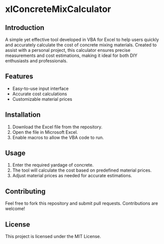 # xlConcreteMixCalculator

## Introduction
A simple yet effective tool developed in VBA for Excel to help users quickly and accurately calculate the cost of concrete mixing materials. Created to assist with a personal project, this calculator ensures precise measurements and cost estimations, making it ideal for both DIY enthusiasts and professionals.

## Features
- Easy-to-use input interface
- Accurate cost calculations
- Customizable material prices

## Installation
1. Download the Excel file from the repository.
2. Open the file in Microsoft Excel.
3. Enable macros to allow the VBA code to run.

## Usage
1. Enter the required yardage of concrete.
2. The tool will calculate the cost based on predefined material prices.
3. Adjust material prices as needed for accurate estimations.

## Contributing
Feel free to fork this repository and submit pull requests. Contributions are welcome!

## License
This project is licensed under the MIT License.

